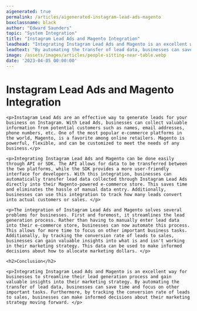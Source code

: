 ```yaml
---
aigenerated: true
permalink: /articles/aigenerated-instagram-lead-ads-magento
boxclassname: black
author: "Edward Saunders"
topic: "System Integration"
title: "Instagram Lead Ads and Magento Integration"
leadhead: "Integrating Instagram Lead Ads and Magento is an excellent way for businesses to streamline their lead generation process and gain valuable insights into their marketing strategy"
leadtext: "By automating the transfer of lead data, businesses can save time and focus on other important tasks. Furthermore, by tracking the conversion rate of leads to sales, businesses can make informed decisions about their marketing strategy moving forward."
image: /assets/images/articles/people-sitting-near-table.webp
date: '2023-04-05 00:00:00'
---
```

<div class="arttext">
	<h1>Instagram Lead Ads and Magento Integration</h1>

	<p>Instagram Lead Ads are an effective way to generate leads for your business on Instagram. With Lead Ads, businesses can collect valuable information from potential customers such as names, email addresses, phone numbers, etc. One of the most popular e-commerce platforms in the world, Magento, is a favorite among online retailers. Magento is powerful, flexible, and can be customized to meet the needs of any business.</p>

	<p>Integrating Instagram Lead Ads and Magento can be done easily through API or SDK. The API allows for data to be transferred between the two platforms, while the SDK provides a more user-friendly interface for developers. With this integration, businesses can automatically transfer lead data collected through Instagram Lead Ads directly into their Magento-powered e-commerce store. This saves time and eliminates the hassle of manual data entry. Additionally, businesses can use this integration to track how many leads convert into actual customers or sales. </p>

	<p>The integration of Instagram Lead Ads and Magento solves several problems for businesses. First and foremost, it streamlines the lead generation process. Rather than having to manually enter lead data into their e-commerce store, businesses can now automate this process. This allows for more time to focus on other important business tasks. Additionally, by tracking the conversion rate of leads to sales, businesses can gain valuable insights into what is and isn't working in their marketing strategy. This data can be used to make informed decisions about how to allocate marketing dollars. </p>

	<h2>Conclusion</h2>

	<p>Integrating Instagram Lead Ads and Magento is an excellent way for businesses to streamline their lead generation process and gain valuable insights into their marketing strategy. By automating the transfer of lead data, businesses can save time and focus on other important tasks. Furthermore, by tracking the conversion rate of leads to sales, businesses can make informed decisions about their marketing strategy moving forward. </p>

</div>